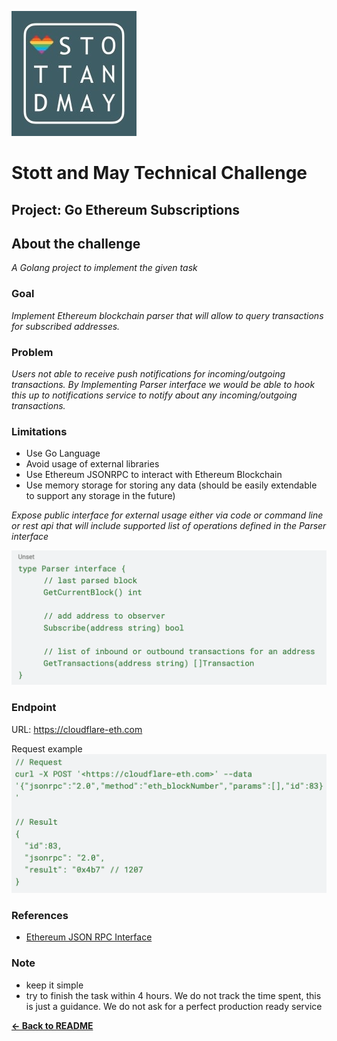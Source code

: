 ![Let's Rock!.](images/etc/stottandmaylogo.png "Stott and May Logo")

# Stott and May Technical Challenge

## Project: Go Ethereum Subscriptions

## About the challenge
*A Golang project to implement the given task*

### Goal 
*Implement Ethereum blockchain parser that will allow to query transactions for subscribed addresses.*

### Problem 
*Users not able to receive push notifications for incoming/outgoing transactions. By Implementing Parser interface we would be able to hook this up to notifications service to notify about any incoming/outgoing transactions.*

### Limitations
* Use Go Language
* Avoid usage of external libraries
* Use Ethereum JSONRPC to interact with Ethereum Blockchain
* Use memory storage for storing any data (should be easily extendable to support any
storage in the future)

*Expose public interface for external usage either via code or command line or rest api that will
include supported list of operations defined in the Parser interface*

![](images/etc/challenge-interface.png "interface")

### Endpoint
URL: https://cloudflare-eth.com

Request example
![](images/etc/challenge-request-sample.png "request sample")

### References
* [Ethereum JSON RPC Interface](https://ethereum.org/en/developers/docs/apis/json-rpc/)

### Note
* keep it simple
* try to finish the task within 4 hours. We do not track the time spent, this is just a
guidance. We do not ask for a perfect production ready service


**[<- Back to README](/./README.md)**